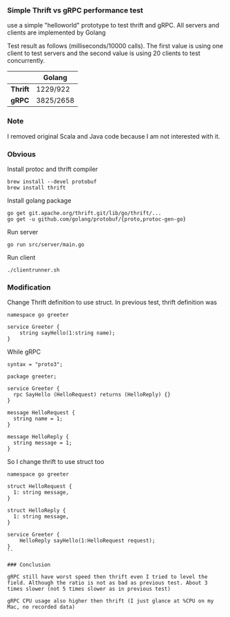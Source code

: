 
### Simple Thrift vs gRPC performance test

use a simple "helloworld" prototype to test thrift and gRPC. All servers and clients are implemented by Golang

Test result as follows (milliseconds/10000 calls). The first value is using one client to test servers and the second value is using 20 clients to test concurrently.

|  | Golang | 
| ----- | ----- | 
| **Thrift**   | 1229/922  | 
| **gRPC**     | 3825/2658 | 


### Note

I removed original Scala and Java code because I am not interested with it. 

### Obvious

Install protoc and thrift compiler

```
brew install --devel protobuf
brew install thrift
```

Install golang package
```
go get git.apache.org/thrift.git/lib/go/thrift/...
go get -u github.com/golang/protobuf/{proto,protoc-gen-go}
```

Run server
```
go run src/server/main.go 
```

Run client
```
./clientrunner.sh
```

### Modification

Change Thrift definition to use struct. In previous test, thrift definition was
```
namespace go greeter

service Greeter {
    string sayHello(1:string name);
}
```

While gRPC
```
syntax = "proto3";

package greeter;

service Greeter {
  rpc SayHello (HelloRequest) returns (HelloReply) {}
}

message HelloRequest {
  string name = 1;
}

message HelloReply {
  string message = 1;
}
```

So I change thrift to use struct too
```
namespace go greeter

struct HelloRequest {
  1: string message,
}

struct HelloReply {
  1: string message,
}

service Greeter {
    HelloReply sayHello(1:HelloRequest request);
}
``

### Conclusion

gRPC still have worst speed then thrift even I tried to level the field. Although the ratio is not as bad as previous test. About 3 times slower (not 5 times slower as in previous test)

gRPC CPU usage also higher then thrift (I just glance at %CPU on my Mac, no recorded data)

